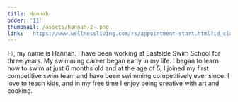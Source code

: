 ```yaml
---
title: Hannah
order: '11'
thumbnail: /assets/hannah-2-.png
link: ' https://www.wellnessliving.com/rs/appointment-start.html?id_class_tab=3&id_mode=1&k_business=248418&k_class_tab=24092&k_service=132501'
---
```

Hi, my name is Hannah. I have been working at Eastside Swim School for three years. My swimming career began early in my life. I began to learn how to swim at just 6 months old and at the age of 5, I joined my first competitive swim team and have been swimming competitively ever since. I love to teach kids, and in my free time I enjoy being creative with art and cooking. 
